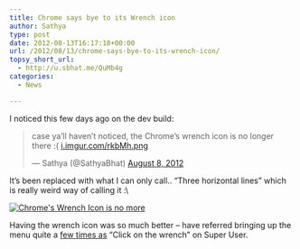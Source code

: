 ```yaml
---
title: Chrome says bye to its Wrench icon
author: Sathya
type: post
date: 2012-08-13T16:17:18+00:00
url: /2012/08/13/chrome-says-bye-to-its-wrench-icon/
topsy_short_url:
  - http://u.sbhat.me/QuMb4g
categories:
  - News

---
```

I noticed this few days ago on the dev build:

<blockquote class="twitter-tweet">
  <p>
    case ya&#8217;ll haven&#8217;t noticed, the Chrome&#8217;s wrench icon is no longer there :( <a title="http://i.imgur.com/rkbMh.png" href="http://t.co/jw2gky5V">i.imgur.com/rkbMh.png</a>
  </p>
  
  <p>
    — Sathya (@SathyaBhat) <a href="https://twitter.com/SathyaBhat/status/233271995033350144" data-datetime="2012-08-08T18:42:32+00:00">August 8, 2012</a>
  </p>
</blockquote>

It&#8217;s been replaced with what I can only call.. &#8220;Three horizontal lines&#8221; which is really weird way of calling it :\

[<img class="alignnone" title="Chrome's Wrench Icon is no more" src="http://i.imgur.com/rkbMh.png" alt="Chrome's Wrench Icon is no more"   />][1]
  
Having the wrench icon was so much better &#8211; have referred bringing up the menu quite a <a href="http://superuser.com/search?q=user%3Ame+wrench" target="_blank">few times as</a> &#8220;Click on the wrench&#8221; on Super User.

 [1]: http://i.imgur.com/rkbMh.png
